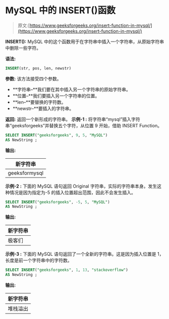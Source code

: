 # MySQL 中的 INSERT()函数

> 原文:[https://www.geeksforgeeks.org/insert-function-in-mysql/](https://www.geeksforgeeks.org/insert-function-in-mysql/)

**INSERT():**
MySQL 中的这个函数用于在字符串中插入一个字符串，从原始字符串中删除一些字符。

**语法:**

```sql
INSERT(str, pos, len, newstr)
```

**参数:**
该方法接受四个参数。

*   **字符串–**我们要在其中插入另一个字符串的原始字符串。
*   **位置–**我们要插入另一个字符串的位置。
*   **len–**要替换的字符数。
*   **newstr–**要插入的字符串。

**返回:**
返回一个新形成的字符串。
**示例-1 :**
将字符串“mysql”插入字符串“geeksforgeeks”并替换五个字符，从位置 9 开始，借助 INSERT Function。

```sql
SELECT INSERT("geeksforgeeks", 9, 5, "MySQL") 
AS NewString ;
```

**输出:**

| 新字符串 |
| --- |
| geeksformysql |

**示例-2 :**
下面的 MySQL 语句返回 Original 字符串，实际的字符串本身。发生这种情况是因为指定为-5 的插入位置超出范围，因此不会发生插入。

```sql
SELECT INSERT("geeksforgeeks", -5, 5, "MySQL") 
AS NewString ;
```

**输出:**

| 新字符串 |
| --- |
| 极客们 |

**示例-3 :**
下面的 MySQL 语句返回了一个全新的字符串。这是因为插入位置是 1，长度是前一个字符串中的字符数。

```sql
SELECT INSERT("geeksforgeeks", 1, 13, "stackoverflow") 
AS NewString ;
```

**输出:**

| 新字符串 |
| --- |
| 堆栈溢出 |